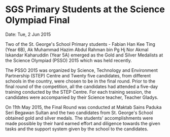 # SGS Primary Students at the Science Olympiad Final
Date: Tue, 2 Jun 2015

Two of the St. George's School Primary students - Fabian Han Kee Ting (Year 6B), Ak Muhammad Hazim Abdul Rahman bin Pg Hj Nor Akmal Iskandar Kaharuddin (Year 5A) emerged as the Gold and Silver Medalists at the Science Olympiad (PSSO) 2015 which was held recently.

The PSSO 2015 was organized by Science, Technology and Environment Partnership (STEP) Centre and Twenty five candidates, from different schools in the country, were chosen to be in the final round. Prior to the final round of the competition, all the candidates had attended a five-day training conducted by the STEP Centre. For each training session, the candidates were accompanied by their Science teacher, Teacher Gladys.

On 11th May 2015, the Final Round was conducted at Maktab Sains Paduka Seri Begawan Sultan and the two candidates from St. George's School obtained gold and silver medals. The students' accomplishments were made possible by their hard earned effort and diligence towards the given tasks and the support system given by the school to the candidates.
